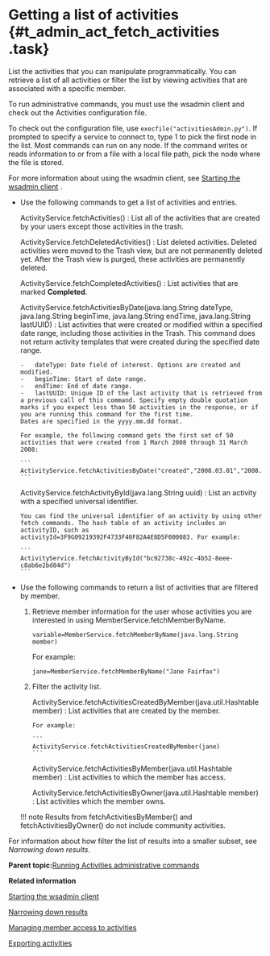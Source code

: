 # Getting a list of activities {#t_admin_act_fetch_activities .task}

List the activities that you can manipulate programmatically. You can retrieve a list of all activities or filter the list by viewing activities that are associated with a specific member.

To run administrative commands, you must use the wsadmin client and check out the Activities configuration file.

To check out the configuration file, use `execfile("activitiesAdmin.py")`. If prompted to specify a service to connect to, type 1 to pick the first node in the list. Most commands can run on any node. If the command writes or reads information to or from a file with a local file path, pick the node where the file is stored.

For more information about using the wsadmin client, see [Starting the wsadmin client](t_admin_wsadmin_starting.md) .

-   Use the following commands to get a list of activities and entries.

    ActivityService.fetchActivities\(\)
    :   List all of the activities that are created by your users except those activities in the trash.

    ActivityService.fetchDeletedActivities\(\)
    :   List deleted activities. Deleted activities were moved to the Trash view, but are not permanently deleted yet. After the Trash view is purged, these activities are permanently deleted.

    ActivityService.fetchCompletedActivities\(\)
    :   List activities that are marked **Completed**.

    ActivityService.fetchActivitiesByDate\(java.lang.String dateType, java.lang.String beginTime,
    java.lang.String endTime, java.lang.String lastUUID\)
    :   List activities that were created or modified within a specified date range, including those activities in the Trash. This command does not return activity templates that were created during the specified date range.

        -   dateType: Date field of interest. Options are created and modified.
        -   beginTime: Start of date range.
        -   endTime: End of date range.
        -   lastUUID: Unique ID of the last activity that is retrieved from a previous call of this command. Specify empty double quotation marks if you expect less than 50 activities in the response, or if you are running this command for the first time.
        Dates are specified in the yyyy.mm.dd format.

        For example, the following command gets the first set of 50 activities that were created from 1 March 2008 through 31 March 2008:

        ```
        ActivityService.fetchActivitiesByDate("created","2008.03.01","2008.03.31","")
        ```

    ActivityService.fetchActivityById\(java.lang.String uuid\)
    :   List an activity with a specified universal identifier.

        You can find the universal identifier of an activity by using other fetch commands. The hash table of an activity includes an activityID, such as activityId=3F9G09219392F4733F40F82A4E8D5F000083. For example:

        ```
        ActivityService.fetchActivityById("bc92738c-492c-4b52-8eee-c8ab6e2bd84d")
        ```

-   Use the following commands to return a list of activities that are filtered by member.

    1.  Retrieve member information for the user whose activities you are interested in using MemberService.fetchMemberByName.

        ```
        variable=MemberService.fetchMemberByName(java.lang.String member)
        ```

        For example:

        ```
        jane=MemberService.fetchMemberByName("Jane Fairfax")
        ```

    2.  Filter the activity list.

        ActivityService.fetchActivitiesCreatedByMember\(java.util.Hashtable member\)
        :   List activities that are created by the member.

            For example:

            ```
            ActivityService.fetchActivitiesCreatedByMember(jane)
            ```

        ActivityService.fetchActivitiesByMember\(java.util.Hashtable member\)
        :   List activities to which the member has access.

        ActivityService.fetchActivitiesByOwner\(java.util.Hashtable member\)
        :   List activities which the member owns.

    !!! note
    Results from fetchActivitiesByMember\(\) and fetchActivitiesByOwner\(\) do not include community activities.


For information about how filter the list of results into a smaller subset, see *Narrowing down results*.

**Parent topic:**[Running Activities administrative commands](../admin/t_admin_act_change_admin_props.md)

**Related information**  


[Starting the wsadmin client](../admin/t_admin_wsadmin_starting.md)

[Narrowing down results](../admin/t_admin_act_narrow_results.md)

[Managing member access to activities](../admin/t_admin_act_manage_access.md)

[Exporting activities](../admin/t_admin_act_export_activities.md)

